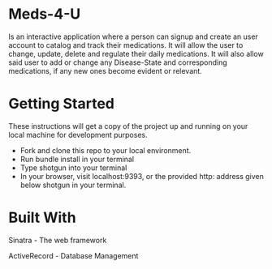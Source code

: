 # Meds-4-U
Is an interactive application where a person can signup and create an user account to catalog and track their medications. It will allow the user to change, update, delete and regulate their daily medications. It will also allow said user to add or change any Disease-State and corresponding medications, if any new ones become evident or relevant.

# Getting Started
These instructions will get a copy of the project up and running on your local machine for development purposes. 
* Fork and clone this repo to your local environment.
* Run bundle install in your terminal
* Type shotgun into your terminal
* In your browser, visit localhost:9393, or the provided http: address given below shotgun in your terminal.

# Built With
Sinatra - The web framework

ActiveRecord - Database Management
